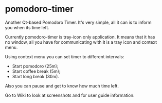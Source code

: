 pomodoro-timer
==============

Another Qt-based Pomodoro Timer. It's very simple, all it can is to inform you when its time left.

Currently pomodoro-timer is tray-icon only application. It means that it has no window, all you have for communicating with it is a tray icon and context menu.

Using context menu you can set timer to different intervals:
  - Start pomodoro (25m);
  - Start coffee break (5m);
  - Start long break (30m).

Also you can pause and get to know how much time left.

Go to Wiki to look at screenshots and for user guide information.